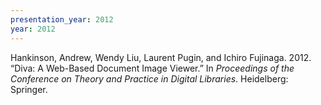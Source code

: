 ```yaml
---
presentation_year: 2012
year: 2012
---
```


Hankinson, Andrew, Wendy Liu, Laurent Pugin, and Ichiro Fujinaga. 2012. “Diva: A Web-Based Document Image Viewer.” In <i>Proceedings of the Conference on Theory and Practice in Digital Libraries</i>. Heidelberg: Springer.